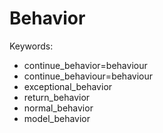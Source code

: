 # Behavior

Keywords:
* continue_behavior=behaviour
* continue_behaviour=behaviour
* exceptional_behavior
* return_behavior
* normal_behavior
* model_behavior
